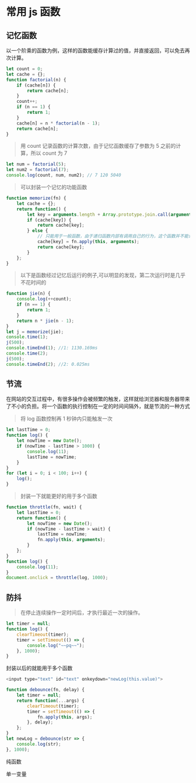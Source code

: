 # 常用 js 函数

## 记忆函数

以一个阶乘的函数为例，这样的函数能缓存计算过的值，并直接返回，可以免去再次计算。

```js
let count = 0;
let cache = {};
function factorial(n) {
    if (cache[n]) {
        return cache[n];
    }
    count++;
    if (n == 1) {
        return 1;
    }
    cache[n] = n * factorial(n - 1);
    return cache[n];
}
```

> 用 count 记录函数的计算次数，由于记忆函数缓存了参数为 5 之前的计算，所以 count 为 7

```js
let num = factorial(5);
let num2 = factorial(7);
console.log(count, num, num2); // 7 120 5040
```

> 可以封装一个记忆的功能函数

```js
function memorize(fn) {
    let cache = {};
    return function() {
        let key = arguments.length + Array.prototype.join.call(arguments);
        if (cache[key]) {
            return cache[key];
        } else {
            // 只能用于一般函数，由于递归函数内部有调用自己的行为，这个函数并不能记录
            cache[key] = fn.apply(this, arguments);
            return cache[key];
        }
    };
}
```

> 以下是函数经过记忆后运行的例子,可以明显的发现，第二次运行时是几乎不花时间的

```js
function jie(n) {
    console.log(++count);
    if (n == 1) {
        return 1;
    }
    return n * jie(n - 1);
}
let j = memorize(jie);
console.time(1);
j(500);
console.timeEnd(1); //1: 1130.169ms
console.time(2);
j(500);
console.timeEnd(2); //2: 0.025ms
```

## 节流

在网站的交互过程中，有很多操作会被频繁的触发，这样就给浏览器和服务器带来了不小的负担。将一个函数的执行控制在一定的时间间隔外，就是节流的一种方式

> 将 log 函数控制再 1 秒钟内只能触发一次

```js
let lastTime = 0;
function log() {
    let nowTime = new Date();
    if (nowTime - lastTime > 1000) {
        console.log(11);
        lastTime = nowTime;
    }
}
for (let i = 0; i < 100; i++) {
    log();
}
```

> 封装一下就能更好的用于多个函数

```js
function throttle(fn, wait) {
    let lastTime = 0;
    return function() {
        let nowTime = new Date();
        if (nowTime - lastTime > wait) {
            lastTime = nowTime;
            fn.apply(this, arguments);
        }
    };
}
function log() {
    console.log(11);
}
document.onclick = throttle(log, 1000);
```

## 防抖

> 在停止连续操作一定时间后，才执行最近一次的操作。

```js
let timer = null;
function log() {
    clearTimeout(timer);
    timer = setTimeout(() => {
        console.log("~~pq~~");
    }, 1000);
}
```

封装以后的就能用于多个函数

```js
<input type="text" id="text" onkeydown="newLog(this.value)">
```

```js
function debounce(fn, delay) {
    let timer = null;
    return function(...args) {
        clearTimeout(timer);
        timer = setTimeout(() => {
            fn.apply(this, args);
        }, delay);
    };
}
let newLog = debounce(str => {
    console.log(str);
}, 1000);
```

纯函数

单一变量
